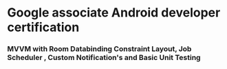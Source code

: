 # Google associate Android developer certification
### MVVM with Room Databinding Constraint Layout, Job Scheduler , Custom Notification's and Basic Unit Testing
